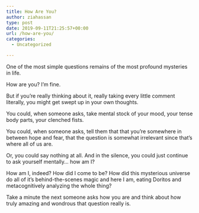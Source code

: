 ```yaml
---
title: How Are You?
author: ziahassan
type: post
date: 2019-09-11T21:25:57+00:00
url: /how-are-you/
categories:
  - Uncategorized

---
```

One of the most simple questions remains of the most profound mysteries in life. 

How are you? I’m fine.

But if you’re really thinking about it, really taking every little comment literally, you might get swept up in your own thoughts.

You could, when someone asks, take mental stock of your mood, your tense body parts, your clenched fists.

You could, when someone asks, tell them that that you’re somewhere in between hope and fear, that the question is somewhat irrelevant since that’s where all of us are.

Or, you could say nothing at all. And in the silence, you could just continue to ask yourself mentally… how am I? 

How am I, indeed? How did I come to be? How did this mysterious universe do all of it’s behind-the-scenes magic and here I am, eating Doritos and metacognitively analyzing the whole thing?

Take a minute the next someone asks how you are and think about how truly amazing and wondrous that question really is.